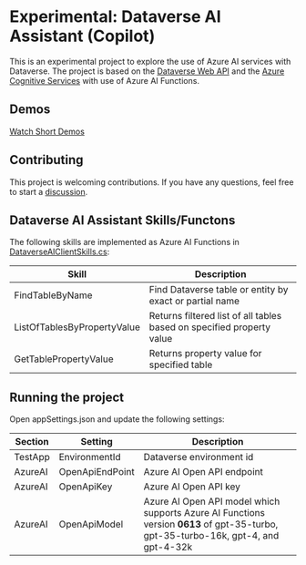 # Experimental: Dataverse AI Assistant (Copilot)

This is an experimental project to explore the use of Azure AI services with Dataverse. 
The project is based on the [Dataverse Web API](https://docs.microsoft.com/en-us/powerapps/developer/data-platform/webapi/overview) and 
the [Azure Cognitive Services](https://azure.microsoft.com/en-us/services/cognitive-services/) with use of Azure AI Functions.

## Demos
[Watch Short Demos](docs/Demos.md)

## Contributing
This project is welcoming contributions. If you have any questions, feel free to start a [discussion](https://github.com/petrochuk/DataverseSamples/discussions).

## Dataverse AI Assistant Skills/Functons

The following skills are implemented as Azure AI Functions in [DataverseAIClientSkills.cs](DataverseAzureAI/DataverseAIClientSkills.cs):

| Skill | Description |
| ----- | ----------- |
| FindTableByName | Find Dataverse table or entity by exact or partial name |
| ListOfTablesByPropertyValue | Returns filtered list of all tables based on specified property value |
| GetTablePropertyValue | Returns property value for specified table |

## Running the project

Open appSettings.json and update the following settings:

| Section | Setting | Description |
| ------- | ------- | ----------- |
| TestApp | EnvironmentId | Dataverse environment id |
| AzureAI | OpenApiEndPoint | Azure AI Open API endpoint |
| AzureAI | OpenApiKey | Azure AI Open API key |
| AzureAI | OpenApiModel | Azure AI Open API model which supports Azure AI Functions version **0613** of gpt-35-turbo, gpt-35-turbo-16k, gpt-4, and gpt-4-32k |
